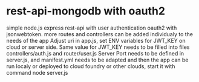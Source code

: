 rest-api-mongodb with oauth2
==============

simple node.js express rest-api with user authentication oauth2 with jsonwebtoken. more routes and controllers can be added individualy to the needs of the app
Adjust uri in app.js, set ENV variables for JWT_KEY on cloud or server side.
Same value for JWT_KEY needs to be filled into files controllers/auth.js and router/user.js
Server Port needs to be defined in server.js, and manifest.yml needs to be adapted and then the app can be run localy or deployed to cloud foundry or other clouds, start it with command node server.js





